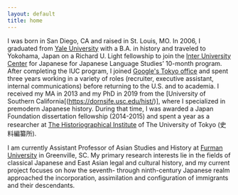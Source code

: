 ```yaml
---
layout: default
title: home
---
```


I was born in San Diego, CA and raised in St. Louis, MO. In 2006, I graduated from [Yale University](https://history.yale.edu/) with a B.A. in history and traveled to Yokohama, Japan on a Richard U. Light fellowship to join the [Inter University Center](https://web.stanford.edu/dept/IUC/cgi-bin/) for Japanese for Japanese Language Studies’ 10-month program. After completing the IUC program, I joined [Google's Tokyo office](https://careers.google.com/locations/tokyo/) and spent three years working in a variety of roles (recruiter, executive assistant, internal communications) before returning to the U.S. and to academia. I received my MA in 2013 and my PhD in 2019 from the [University of Southern California[(https://dornsife.usc.edu/hist/)], where I specialized in premodern Japanese history. During that time, I was awarded a Japan Foundation dissertation fellowship (2014-2015) and spent a year as a researcher at [The Historiographical Institute](http://wwwap.hi.u-tokyo.ac.jp/ships/db-e.html) of The University of Tokyo (史料編纂所).

I am currently Assistant Professor of Asian Studies and History at [Furman University](https://www.furman.edu/academics/asian-studies/) in Greenville, SC. My primary research interests lie in the fields of classical Japanese and East Asian legal and cultural history, and my current project focuses on how the seventh- through ninth-century Japanese realm approached the incorporation, assimilation and configuration of immigrants and their descendants.
